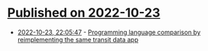 # [Published on 2022-10-23](index.md)

* [2022-10-23, 22:05:47](https://lobste.rs/s/vbkamn/programming_language_comparison_by) - [Programming language comparison by reimplementing the same transit data app](https://github.com/losvedir/transit-lang-cmp)
